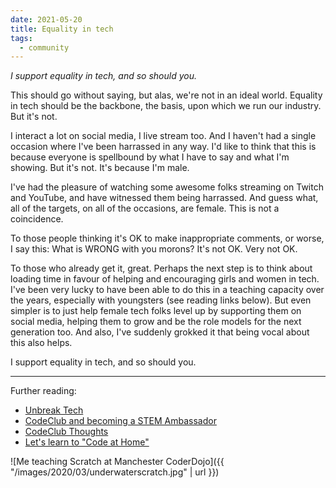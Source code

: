 ```yaml
---
date: 2021-05-20
title: Equality in tech
tags:
  - community
---
```


_I support equality in tech, and so should you._

This should go without saying, but alas, we're not in an ideal world. Equality in tech should be the backbone, the basis, upon which we run our industry. But it's not.

I interact a lot on social media, I live stream too. And I haven't had a single occasion where I've been harrassed in any way. I'd like to think that this is because everyone is spellbound by what I have to say and what I'm showing. But it's not. It's because I'm male.

I've had the pleasure of watching some awesome folks streaming on Twitch and YouTube, and have witnessed them being harrassed. And guess what, all of the targets, on all of the occasions, are female. This is not a coincidence.

To those people thinking it's OK to make inappropriate comments, or worse, I say this: What is WRONG with you morons? It's not OK. Very not OK.

To those who already get it, great. Perhaps the next step is to think about loading time in favour of helping and encouraging girls and women in tech. I've been very lucky to have been able to do this in a teaching capacity over the years, especially with youngsters (see reading links below). But even simpler is to just help female tech folks level up by supporting them on social media, helping them to grow and be the role models for the next generation too. And also, I've suddenly grokked it that being vocal about this also helps.

I support equality in tech, and so should you.

---

Further reading:

* [Unbreak Tech](https://unbreak.tech)
* [CodeClub and becoming a STEM Ambassador](https://qmacro.org/2012/12/05/codeclub-and-becoming-a-stem-ambassador/)
* [CodeClub Thoughts](https://qmacro.org/2013/04/18/codeclub-thoughts/)
* [Let's learn to "Code at Home"](https://qmacro.org/2020/03/24/code-at-home/)

![Me teaching Scratch at Manchester CoderDojo]({{ "/images/2020/03/underwaterscratch.jpg" | url }})
